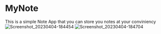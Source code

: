 # MyNote
This is a simple Note App that you can store you notes at your conviniency 
![Screenshot_20230404-184454](https://user-images.githubusercontent.com/91696292/229849530-3a36dfac-4460-49e8-9e2c-eeffdddb70bb.png)
![Screenshot_20230404-184704](https://user-images.githubusercontent.com/91696292/229849671-9b70f763-eeac-4d1f-a8ab-61d1dd282b6f.png)
